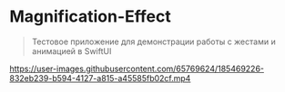 # Magnification-Effect

> Тестовое приложение для демонстрации работы с жестами и анимацией в SwiftUI

<div style="text-align:center"></div>

https://user-images.githubusercontent.com/65769624/185469226-832eb239-b594-4127-a815-a45585fb02cf.mp4


